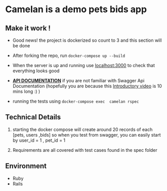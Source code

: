 # Camelan is a demo pets bids app

## Make it work !

* Good news! the project is dockerized so count to 3 and this section will be done
* After forking the repo, run `docker-compose up --build`
* When the server is up and running use [localhost:3000](http://localhost:3000) to check that everything looks good
* [**API DOCUMENTATION**](http://localhost:3000/api-docs) if you are not familiar with Swagger Api Documentation (hopefully you are because this [Introductory video](https://www.youtube.com/watch?v=7MS1Z_1c5CU) is 10 mins long :) )

* running the tests using `docker-compose exec  camelan rspec`
## Technical Details 

1) starting the docker compose will create around 20 records of each [pets, users ,bids] so when you test from swagger, you can easily start by user_id = 1 , pet_id = 1
 
2) Requirements are all covered with test cases found in the spec folder

## Environment

* Ruby
* Rails
